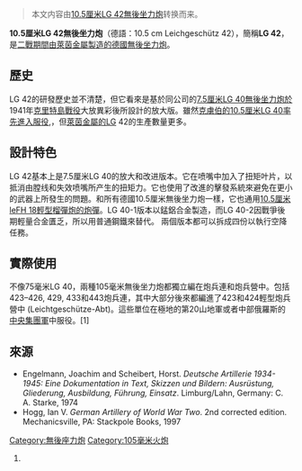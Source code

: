 > 本文内容由[10.5厘米LG 42無後坐力炮](https://zh.wikipedia.org/wiki/10.5厘米LG_42無後坐力炮)转换而来。


**10.5厘米LG 42無後坐力炮**（德語：10.5 cm Leichgeschütz 42），簡稱**LG 42**，是[二戰期間由](https://zh.wikipedia.org/wiki/二戰 "wikilink")[萊茵金屬製造的](https://zh.wikipedia.org/wiki/萊茵金屬 "wikilink")[德國](../Page/納粹德國.md "wikilink")[無後坐力炮](../Page/无后座力炮.md "wikilink")。

## 歷史

LG 42的研發歷史並不清楚，但它看來是基於同公司的[7.5厘米LG 40無後坐力炮於](../Page/7.5厘米LG_40無後座力炮.md "wikilink")1941年[克里特島戰役](../Page/克里特島戰役.md "wikilink")大放異彩後所設計的放大版。雖然[克虜伯的](https://zh.wikipedia.org/wiki/克虏伯 "wikilink")[10.5厘米LG 40率先進入服役](../Page/10.5厘米LG_40無後坐力炮.md "wikilink"),，但[萊茵金屬的LG](https://zh.wikipedia.org/wiki/萊茵金屬 "wikilink") 42的生產數量更多。

## 設計特色

LG 42基本上是7.5厘米LG 40的放大和改进版本。它在喷嘴中加入了扭矩叶片，以抵消由膛线和失效喷嘴所产生的扭矩力。它也使用了改進的擊發系統來避免在更小的武器上所發生的問題。和所有德國10.5厘米無後坐力炮一樣，它也通用[10.5厘米leFH 18輕型榴彈炮的炮彈](../Page/LeFH_18榴彈炮.md "wikilink")。LG 40-1版本以錳鋁合金製造，而LG 40-2因戰爭後期輕量合金匱乏，所以用普通鋼鐵來替代。 兩個版本都可以拆成四份以執行空降任務。

## 實際使用

不像75毫米LG 40，兩種105毫米無後坐力炮都獨立編在炮兵連和炮兵營中。包括423–426, 429, 433和443炮兵連，其中大部分後來都編進了423和424輕型炮兵營中 (Leichtgeschütze-Abt)。這些單位在極地的第20山地軍或者中部俄羅斯的[中央集團軍](../Page/中央集團軍.md "wikilink")中服役。\[1\]

## 來源

  - Engelmann, Joachim and Scheibert, Horst. *Deutsche Artillerie 1934-1945: Eine Dokumentation in Text, Skizzen und Bildern: Ausrüstung, Gliederung, Ausbildung, Führung, Einsatz*. Limburg/Lahn, Germany: C. A. Starke, 1974
  - Hogg, Ian V. *German Artillery of World War Two*. 2nd corrected edition. Mechanicsville, PA: Stackpole Books, 1997

[Category:無後座力炮](https://zh.wikipedia.org/wiki/Category:無後座力炮 "wikilink") [Category:105毫米火炮](https://zh.wikipedia.org/wiki/Category:105毫米火炮 "wikilink")

1.
